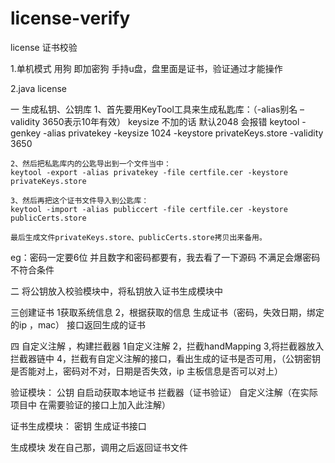 # license-verify
license 证书校验
  
1.单机模式
用狗 即加密狗
手持u盘，盘里面是证书，验证通过才能操作


2.java license

一	生成私钥、公钥库
		1、首先要用KeyTool工具来生成私匙库：（-alias别名 –validity 3650表示10年有效） keysize 不加的话 默认2048  会报错
	keytool -genkey -alias privatekey -keysize 1024  -keystore privateKeys.store -validity 3650
	 
	2、然后把私匙库内的公匙导出到一个文件当中：
	keytool -export -alias privatekey -file certfile.cer -keystore privateKeys.store
	 
	3、然后再把这个证书文件导入到公匙库：
	keytool -import -alias publiccert -file certfile.cer -keystore publicCerts.store
	 
	最后生成文件privateKeys.store、publicCerts.store拷贝出来备用。
	
eg：密码一定要6位 并且数字和密码都要有，我去看了一下源码 不满足会爆密码不符合条件
	
二 将公钥放入校验模块中，将私钥放入证书生成模块中


三创建证书
	1获取系统信息
	2，根据获取的信息 生成证书（密码，失效日期，绑定的ip ，mac） 接口返回生成的证书
	
	
四 自定义注解 ，构建拦截器
	1自定义注解
	2，拦截handMapping
	3,将拦截器放入拦截器链中
	4，拦截有自定义注解的接口，看出生成的证书是否可用，（公钥密钥是否能对上，密码对不对，日期是否失效，ip 主板信息是否可以对上）


	




验证模块：
		公钥
		自启动获取本地证书
		拦截器（证书验证）
		自定义注解（在实际项目中 在需要验证的接口上加入此注解）

证书生成模块：
		密钥
		生成证书接口



生成模块 发在自己那，调用之后返回证书文件




